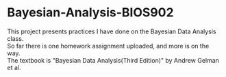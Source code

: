 # Bayesian-Analysis-BIOS902
This project presents practices I have done on the Bayesian Data Analysis class.<br />
So far there is one homework assignment uploaded, and more is on the way.<br />
The textbook is "Bayesian Data Analysis(Third Edition)" by Andrew Gelman et al.<br />
